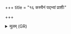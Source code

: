 +++
title = "१६ कस्यैनं पद्भ्यां प्राशीः"

+++
<details><summary>मूलम् (GR)</summary>

(…) । +++(see 1abc)+++  
कस्यैनं पद्भ्यां प्राशीः ॥
</details>